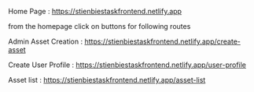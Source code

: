 Home Page : https://stienbiestaskfrontend.netlify.app

from the homepage click on buttons for following routes

Admin Asset Creation : https://stienbiestaskfrontend.netlify.app/create-asset

Create User Profile : https://stienbiestaskfrontend.netlify.app/user-profile

Asset list : https://stienbiestaskfrontend.netlify.app/asset-list
